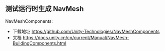 ## 测试运行时生成 NavMesh ##

NavMeshComponents:
* 下载地址 https://github.com/Unity-Technologies/NavMeshComponents
* 文档 https://docs.unity.cn/cn/current/Manual/NavMesh-BuildingComponents.html